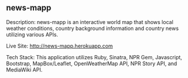 ## news-mapp

Description: news-mapp is an interactive world map that shows local weather conditions, country background information and country news utilizing various APIs.

Live Site: http://news-mapp.herokuapp.com

Tech Stack:
This application utilizes Ruby, Sinatra, NPR Gem, Javascript, Bootstrap, MapBox/Leaflet, OpenWeatherMap API, NPR Story API, and MediaWiki API.